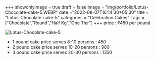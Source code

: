 +++
showonlyimage = true
draft = false
image = "img/portfolio/Lotus-Chocolate-cake-5.WEBP"
date ="2022-08-07T16:14:30+05:30"
title = "Lotus-Chocolate-cake-5"
categories = "Celebration Cakes"
Tags = ["Chocolate","Round","Half Kg","One Tier"]
+++
price : ₹450 per pound
<!--more-->
![Lotus-Chocolate-cake-5](/img/portfolio/Lotus-Chocolate-cake-5.WEBP)
* 1 pound cake price serves 8-10 persons : 450
* 2 pound cake price serves 10-20 persons : 900
* 3 pound cake price serves 20-30 persons : 1350
